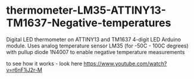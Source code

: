 # thermometer-LM35-ATTINY13-TM1637-Negative-temperatures
Digital LED thermometer on ATTINY13 and TM1637 4-digit LED Arduino module.  Uses analog temperature sensor LM35 (for -50C - 100C degrees) with pullup diode 1N4007 to enable negative temperature measurements

to see how it works - look here https://www.youtube.com/watch?v=r6nF1iJ2r-M
